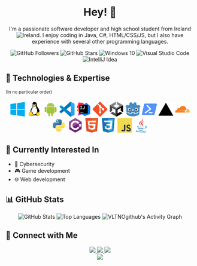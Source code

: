<h1 align="center">Hey! 👋</h1>

<p align="center">
  I'm a passionate software developer and high school student from
  Ireland <img src="https://flagicons.lipis.dev/flags/4x3/ie.svg" width="20" height="15" alt="Ireland">.
  I enjoy coding in Java, C#, HTML/CSS/JS, but I also have experience with several other programming languages.
</p>



<p align="center">
  <img src="https://img.shields.io/github/followers/VLTNOgithub?label=Followers&style=flat-square" alt="GitHub Followers">
  <img src="https://img.shields.io/github/stars/VLTNOgithub?affiliations=OWNER&style=flat-square&label=Stars" alt="GitHub Stars">
  <img src="https://custom-icon-badges.demolab.com/badge/OS-Windows%2010-%230078D6?style=flat-square&logo=windows10&logoColor=white" alt="Windows 10">
  <img src="https://custom-icon-badges.demolab.com/badge/Editor-Visual%20Studio%20Code-0078D6.svg?logo=visual-studio-code&logoColor=white&style=flat-square" alt="Visual Studio Code">
  <img src="https://custom-icon-badges.demolab.com/badge/IDE-IntelliJ%20Idea-0078D6.svg?&logo=intellijidea&logoColor=white&style=flat-square" alt="IntelliJ Idea">
</p>


## 🔧 **Technologies & Expertise**
<sup>(In no particular order)</sup>
<p align="center">

  <img src="https://github.com/devicons/devicon/raw/master/icons/windows8/windows8-original.svg" width="40" alt="Windows 10">
  <img src="https://github.com/devicons/devicon/raw/master/icons/linux/linux-original.svg" width="40" alt="Linux">
  <img src="https://github.com/devicons/devicon/raw/master/icons/android/android-plain.svg" width="40" alt="Android & ADB">
  <img src="https://github.com/devicons/devicon/raw/master/icons/vscode/vscode-original.svg" width="40" alt="VSCode">
  <img src="https://github.com/devicons/devicon/raw/master/icons/intellij/intellij-original.svg" width="40" alt="IntelliJ Idea">
  <img src="https://github.com/devicons/devicon/raw/master/icons/git/git-original.svg" width="40" alt="Git">
  <img src="https://github.com/devicons/devicon/raw/master/icons/unity/unity-original.svg" width="40" alt="Unity">
  <img src="https://github.com/devicons/devicon/raw/master/icons/godot/godot-original.svg" width="40" alt="Godot">
  <img src="https://github.com/devicons/devicon/raw/master/icons/powershell/powershell-original.svg" width="40" alt="Powershell">
  <img src="https://github.com/devicons/devicon/raw/master/icons/vercel/vercel-original.svg" width="40" alt="Vercel">
  <img src="https://github.com/devicons/devicon/raw/master/icons/cloudflare/cloudflare-original.svg" width="40" alt="Cloudflare">
  <img src="https://github.com/devicons/devicon/raw/master/icons/python/python-original.svg" width="40" alt="Python">
  <img src="https://github.com/devicons/devicon/raw/master/icons/csharp/csharp-original.svg" width="40" alt="C#">
  <img src="https://github.com/devicons/devicon/raw/master/icons/html5/html5-original.svg" width="40" alt="HTML">
  <img src="https://github.com/devicons/devicon/raw/master/icons/css3/css3-original.svg" width="40" alt="CSS">
  <img src="https://github.com/devicons/devicon/raw/master/icons/javascript/javascript-original.svg" width="40" alt="JS">
  <img src="https://github.com/devicons/devicon/raw/master/icons/java/java-original.svg" width="40" alt="Java">
</p>


## 🚀 **Currently Interested In**
- 🔐 Cybersecurity
- 🎮 Game development
- 🌐 Web development



## 📊 **GitHub Stats**
<p align="center">
  <img src="https://github-readme-stats.vercel.app/api?username=VLTNOgithub&show_icons=true&theme=transparent&hide_border=true&rank_icon=github&text_color=DEDEDE&layout=compact" weight=41% height="192px" alt="GitHub Stats">
  <img src="https://github-readme-stats.vercel.app/api/top-langs/?username=VLTNOgithub&layout=compact&show_icons=true&theme=transparent&hide_border=true&text_color=DEDEDE" alt="Top Languages" height="192px">
  <img alt="VLTNOgithub's Activity Graph" src="https://github-readme-activity-graph.vercel.app/graph/?username=VLTNOgithub&bg_color=transparent&color=DEDEDE&line=84C2C0&point=DEDEDE&hide_border=true&custom_title=Contributions⠀Graph" />
</p>




## 🔗 **Connect with Me**
<p align="center">
  <a href="https://x.com/VLTNOTR">
    <img src="https://img.shields.io/badge/Twitter-blue.svg?style=for-the-badge&logo=X&logoColor=white">
  </a>
  <a href="https://www.reddit.com/user/Val105/">
    <img src="https://img.shields.io/badge/Reddit-FF4500.svg?style=for-the-badge&logo=reddit&logoColor=white">
  </a>
  <a href="https://discord.com/invite/jDsgcehrp7">
    <img src="https://img.shields.io/badge/Discord-5865F2.svg?style=for-the-badge&logo=discord&logoColor=white">
  </a>
  <br>
  <a href="https://discord.com/users/541627098129891338">
    <img src="https://discord-readme-badge.vercel.app/api?id=541627098129891338">
  </a>
</p>
